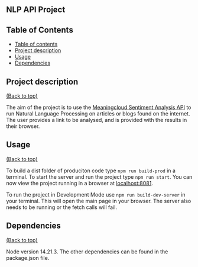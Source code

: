 ## NLP API Project

## Table of Contents

* [Table of contents](#table-of-contents)
* [Project description](#project-description)
* [Usage](#usage)
* [Dependencies](#dependencies)

## Project description
[(Back to top)](#table-of-contents)

The aim of the project is to use the [Meaningcloud Sentiment Analysis API](https://www.meaningcloud.com/developer/sentiment-analysis) to run Natural Language Processing on articles or blogs found on the internet.  The user provides a link to be analysed, and is provided with the results in their browser.

## Usage
[(Back to top)](#table-of-contents)

To build a dist folder of produciton code type `npm run build-prod` in a terminal.  To start the server and run the project type `npm run start`.  You can now view the project running in a browser at [localhost:8081](http://localhost:8080/).

To run the project in Development Mode use `npm run build-dev-server` in your terminal.  This will open the main page in your browser.  The server also needs to be running or the fetch calls will fail.

## Dependencies
[(Back to top)](#table-of-contents)

Node version 14.21.3.  The other dependencies can be found in the package.json file.